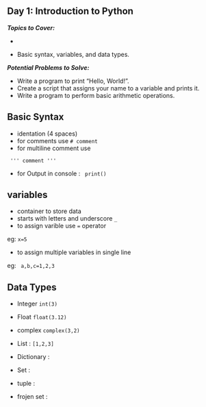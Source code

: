 ## Day 1: Introduction to Python
***Topics to Cover:***

- 

- Basic syntax, variables, and data types.

***Potential Problems to Solve:***

- Write a program to print “Hello, World!”.
- Create a script that assigns your name to a variable and prints it.
- Write a program to perform basic arithmetic operations.


## Basic Syntax
 - identation (4 spaces)
 - for comments use ```# comment```
 - for multiline comment use
 
  ``` ''' comment '''```

  - for Output in console : ``` print()```

## variables
- container to store data
- starts with letters and underscore ```_``` 
- to assign varible use ```=``` operator 

eg: ```x=5```

- to assign multiple variables in single line

eg: ``` a,b,c=1,2,3``` 

## Data Types 
- Integer ```int(3)``` 
- Float ```float(3.12)```
- complex ```complex(3,2)```

- List : ```[1,2,3]```
- Dictionary : 
- Set :
- tuple :
- frojen set :